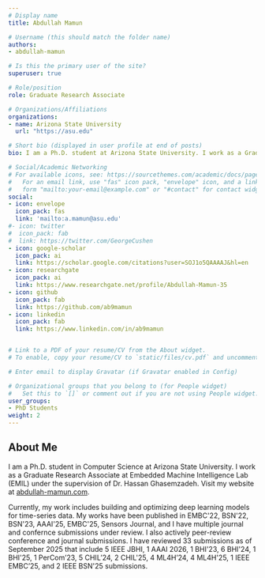 ```yaml
---
# Display name
title: Abdullah Mamun

# Username (this should match the folder name)
authors:
- abdullah-mamun

# Is this the primary user of the site?
superuser: true

# Role/position
role: Graduate Research Associate

# Organizations/Affiliations
organizations:
- name: Arizona State University
  url: "https://asu.edu"

# Short bio (displayed in user profile at end of posts)
bio: I am a Ph.D. student at Arizona State University. I work as a Graduate Research Associate at Embedded Machine Intelligence Lab (EMIL) under the supervision of Dr. Hassan Ghasemzadeh.

# Social/Academic Networking
# For available icons, see: https://sourcethemes.com/academic/docs/page-builder/#icons
#   For an email link, use "fas" icon pack, "envelope" icon, and a link in the
#   form "mailto:your-email@example.com" or "#contact" for contact widget.
social:
- icon: envelope
  icon_pack: fas
  link: 'mailto:a.mamun@asu.edu'
#- icon: twitter
#  icon_pack: fab
#  link: https://twitter.com/GeorgeCushen
- icon: google-scholar  
  icon_pack: ai
  link: https://scholar.google.com/citations?user=SOJ1o5QAAAAJ&hl=en
- icon: researchgate
  icon_pack: ai
  link: https://www.researchgate.net/profile/Abdullah-Mamun-35
- icon: github
  icon_pack: fab
  link: https://github.com/ab9mamun
- icon: linkedin
  icon_pack: fab
  link: https://www.linkedin.com/in/ab9mamun


# Link to a PDF of your resume/CV from the About widget.
# To enable, copy your resume/CV to `static/files/cv.pdf` and uncomment the lines below.  

# Enter email to display Gravatar (if Gravatar enabled in Config)

# Organizational groups that you belong to (for People widget)
#   Set this to `[]` or comment out if you are not using People widget.
user_groups:
- PhD Students
weight: 2
---
```

## About Me
I am a Ph.D. student in Computer Science at Arizona State University. I work as a Graduate Research Associate at Embedded Machine Intelligence Lab (EMIL) under the supervision of Dr. Hassan Ghasemzadeh. Visit my website at [abdullah-mamun.com](https://abdullah-mamun.com).

Currently, my work includes building and optimizing deep learning models for time-series data. My works have been published in EMBC'22, BSN'22, BSN'23, AAAI'25, EMBC'25, Sensors Journal, and I have multiple journal and confernce submissions under review. I also actively peer-review conference and journal submissions. I have reviewed 33 submissions as of September 2025 that include 5 IEEE JBHI, 1 AAAI 2026, 1 BHI'23, 6 BHI'24, 1 BHI'25, 1 PerCom’23, 5 CHIL’24, 2 CHIL'25, 4 ML4H’24, 4 ML4H'25, 1 IEEE EMBC’25, and 2 IEEE BSN'25 submissions.

